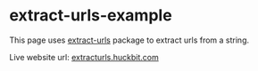 # extract-urls-example

This page uses [extract-urls](https://www.npmjs.com/package/extract-urls) package to extract urls from a string.

Live website url: [extracturls.huckbit.com](https://extracturls.huckbit.com)
